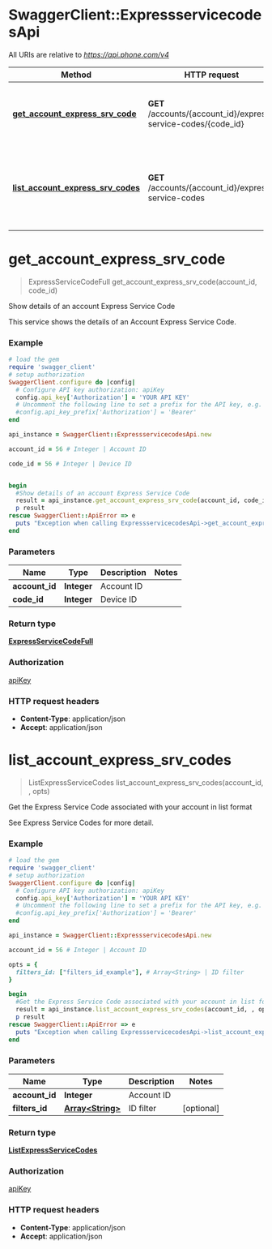 # SwaggerClient::ExpressservicecodesApi

All URIs are relative to *https://api.phone.com/v4*

Method | HTTP request | Description
------------- | ------------- | -------------
[**get_account_express_srv_code**](ExpressservicecodesApi.md#get_account_express_srv_code) | **GET** /accounts/{account_id}/express-service-codes/{code_id} | Show details of an account Express Service Code
[**list_account_express_srv_codes**](ExpressservicecodesApi.md#list_account_express_srv_codes) | **GET** /accounts/{account_id}/express-service-codes | Get the Express Service Code associated with your account in list format


# **get_account_express_srv_code**
> ExpressServiceCodeFull get_account_express_srv_code(account_id, code_id)

Show details of an account Express Service Code

This service shows the details of an Account Express Service Code.

### Example
```ruby
# load the gem
require 'swagger_client'
# setup authorization
SwaggerClient.configure do |config|
  # Configure API key authorization: apiKey
  config.api_key['Authorization'] = 'YOUR API KEY'
  # Uncomment the following line to set a prefix for the API key, e.g. 'Bearer' (defaults to nil)
  #config.api_key_prefix['Authorization'] = 'Bearer'
end

api_instance = SwaggerClient::ExpressservicecodesApi.new

account_id = 56 # Integer | Account ID

code_id = 56 # Integer | Device ID


begin
  #Show details of an account Express Service Code
  result = api_instance.get_account_express_srv_code(account_id, code_id)
  p result
rescue SwaggerClient::ApiError => e
  puts "Exception when calling ExpressservicecodesApi->get_account_express_srv_code: #{e}"
end
```

### Parameters

Name | Type | Description  | Notes
------------- | ------------- | ------------- | -------------
 **account_id** | **Integer**| Account ID | 
 **code_id** | **Integer**| Device ID | 

### Return type

[**ExpressServiceCodeFull**](ExpressServiceCodeFull.md)

### Authorization

[apiKey](../README.md#apiKey)

### HTTP request headers

 - **Content-Type**: application/json
 - **Accept**: application/json



# **list_account_express_srv_codes**
> ListExpressServiceCodes list_account_express_srv_codes(account_id, , opts)

Get the Express Service Code associated with your account in list format

See Express Service Codes for more detail.

### Example
```ruby
# load the gem
require 'swagger_client'
# setup authorization
SwaggerClient.configure do |config|
  # Configure API key authorization: apiKey
  config.api_key['Authorization'] = 'YOUR API KEY'
  # Uncomment the following line to set a prefix for the API key, e.g. 'Bearer' (defaults to nil)
  #config.api_key_prefix['Authorization'] = 'Bearer'
end

api_instance = SwaggerClient::ExpressservicecodesApi.new

account_id = 56 # Integer | Account ID

opts = { 
  filters_id: ["filters_id_example"], # Array<String> | ID filter
}

begin
  #Get the Express Service Code associated with your account in list format
  result = api_instance.list_account_express_srv_codes(account_id, , opts)
  p result
rescue SwaggerClient::ApiError => e
  puts "Exception when calling ExpressservicecodesApi->list_account_express_srv_codes: #{e}"
end
```

### Parameters

Name | Type | Description  | Notes
------------- | ------------- | ------------- | -------------
 **account_id** | **Integer**| Account ID | 
 **filters_id** | [**Array&lt;String&gt;**](String.md)| ID filter | [optional] 

### Return type

[**ListExpressServiceCodes**](ListExpressServiceCodes.md)

### Authorization

[apiKey](../README.md#apiKey)

### HTTP request headers

 - **Content-Type**: application/json
 - **Accept**: application/json




